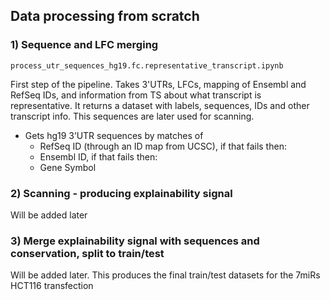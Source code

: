 ## Data processing from scratch
### 1) Sequence and LFC merging
```process_utr_sequences_hg19.fc.representative_transcript.ipynb```

First step of the pipeline. Takes 3'UTRs, LFCs, mapping of Ensembl and RefSeq IDs, and information from TS about what transcript is representative. It returns a dataset with labels, sequences, IDs and other transcript info. This sequences are later used for scanning.
- Gets hg19 3’UTR sequences by matches of 
    - RefSeq ID (through an ID map from UCSC), if that fails then:
    - Ensembl ID, if that fails then:
    - Gene Symbol
### 2) Scanning - producing explainability signal

Will be added later
### 3) Merge explainability signal with sequences and conservation, split to train/test

Will be added later. This produces the final train/test datasets for the 7miRs HCT116 transfection